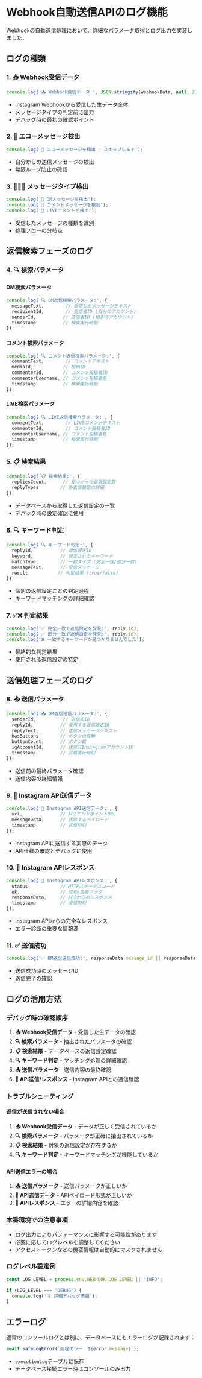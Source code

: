 # Webhook自動送信APIのログ機能

Webhookの自動送信処理において、詳細なパラメータ取得とログ出力を実装しました。

## ログの種類

### 1. 📥 Webhook受信データ
```javascript
console.log('📥 Webhook受信データ:', JSON.stringify(webhookData, null, 2));
```
- Instagram Webhookから受信した生データ全体
- メッセージタイプの判定前に出力
- デバッグ時の最初の確認ポイント

### 2. 🔄 エコーメッセージ検出
```javascript
console.log('🔄 エコーメッセージを検出 - スキップします');
```
- 自分からの送信メッセージの検出
- 無限ループ防止の確認

### 3. 💬💭🔴 メッセージタイプ検出
```javascript
console.log('💬 DMメッセージを検出');
console.log('💭 コメントメッセージを検出');
console.log('🔴 LIVEコメントを検出');
```
- 受信したメッセージの種類を識別
- 処理フローの分岐点

## 返信検索フェーズのログ

### 4. 🔍 検索パラメータ

#### DM検索パラメータ
```javascript
console.log('🔍 DM返信検索パラメータ:', {
  messageText,        // 受信したメッセージテキスト
  recipientId,        // 受信者ID (自分のアカウント)
  senderId,          // 送信者ID (相手のアカウント)
  timestamp          // 検索実行時刻
});
```

#### コメント検索パラメータ
```javascript
console.log('🔍 コメント返信検索パラメータ:', {
  commentText,        // コメントテキスト
  mediaId,           // 投稿ID
  commenterId,       // コメント投稿者ID
  commenterUsername, // コメント投稿者名
  timestamp          // 検索実行時刻
});
```

#### LIVE検索パラメータ
```javascript
console.log('🔍 LIVE返信検索パラメータ:', {
  commentText,        // LIVEコメントテキスト
  commenterId,        // コメント投稿者ID
  commenterUsername, // コメント投稿者名
  timestamp          // 検索実行時刻
});
```

### 5. 📋 検索結果
```javascript
console.log('📋 検索結果:', {
  repliesCount,      // 見つかった返信設定数
  replyTypes        // 各返信設定の詳細
});
```
- データベースから取得した返信設定の一覧
- デバッグ時の設定確認に使用

### 6. 🔍 キーワード判定
```javascript
console.log('🔍 キーワード判定:', {
  replyId,          // 返信設定ID
  keyword,          // 設定されたキーワード
  matchType,        // 一致タイプ (完全一致/部分一致)
  messageText,      // 受信メッセージ
  result           // 判定結果 (true/false)
});
```
- 個別の返信設定ごとの判定過程
- キーワードマッチングの詳細確認

### 7. ✅❌ 判定結果
```javascript
console.log('✅ 完全一致で返信設定を発見:', reply.id);
console.log('✅ 部分一致で返信設定を発見:', reply.id);
console.log('❌ 一致するキーワードが見つかりませんでした');
```
- 最終的な判定結果
- 使用される返信設定の特定

## 送信処理フェーズのログ

### 8. 📤 送信パラメータ
```javascript
console.log('📤 DM返信送信パラメータ:', {
  senderId,          // 送信先ID
  replyId,          // 使用する返信設定ID
  replyText,        // 送信メッセージテキスト
  hasButtons,       // ボタンの有無
  buttonCount,      // ボタン数
  igAccountId,      // 送信元InstagramアカウントID
  timestamp         // 送信実行時刻
});
```
- 送信前の最終パラメータ確認
- 送信内容の詳細情報

### 9. 📨 Instagram API送信データ
```javascript
console.log('📨 Instagram API送信データ:', {
  url,              // APIエンドポイントURL
  messageData,      // 送信するペイロード
  timestamp         // 送信時刻
});
```
- Instagram APIに送信する実際のデータ
- API仕様の確認とデバッグに使用

### 10. 📨 Instagram APIレスポンス
```javascript
console.log('📨 Instagram APIレスポンス:', {
  status,           // HTTPステータスコード
  ok,               // 成功/失敗フラグ
  responseData,     // APIからのレスポンス
  timestamp         // 受信時刻
});
```
- Instagram APIからの完全なレスポンス
- エラー診断の重要な情報源

### 11. ✅ 送信成功
```javascript
console.log('✅ DM返信送信成功:', responseData.message_id || responseData.id);
```
- 送信成功時のメッセージID
- 送信完了の確認

## ログの活用方法

### デバッグ時の確認順序
1. **📥 Webhook受信データ** - 受信した生データの確認
2. **🔍 検索パラメータ** - 抽出されたパラメータの確認
3. **📋 検索結果** - データベースの返信設定確認
4. **🔍 キーワード判定** - マッチング処理の詳細確認
5. **📤 送信パラメータ** - 送信内容の最終確認
6. **📨 API送信/レスポンス** - Instagram APIとの通信確認

### トラブルシューティング

#### 返信が送信されない場合
1. **📥 Webhook受信データ** - データが正しく受信されているか
2. **🔍 検索パラメータ** - パラメータが正確に抽出されているか
3. **📋 検索結果** - 対象の返信設定が存在するか
4. **🔍 キーワード判定** - キーワードマッチングが機能しているか

#### API送信エラーの場合
1. **📤 送信パラメータ** - 送信パラメータが正しいか
2. **📨 API送信データ** - APIペイロード形式が正しいか
3. **📨 APIレスポンス** - エラーの詳細内容を確認

### 本番環境での注意事項
- ログ出力によりパフォーマンスに影響する可能性があります
- 必要に応じてログレベルを調整してください
- アクセストークンなどの機密情報は自動的にマスクされません

### ログレベル設定例
```javascript
const LOG_LEVEL = process.env.WEBHOOK_LOG_LEVEL || 'INFO';

if (LOG_LEVEL === 'DEBUG') {
  console.log('🔍 詳細デバッグ情報');
}
```

## エラーログ
通常のコンソールログとは別に、データベースにもエラーログが記録されます：
```javascript
await safeLogError(`処理エラー: ${error.message}`);
```
- `executionLog`テーブルに保存
- データベース接続エラー時はコンソールのみ出力